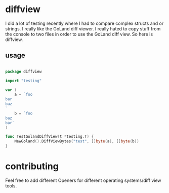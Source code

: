 # diffview

I did a lot of testing recently where I had to compare complex structs and or strings. I really like the GoLand diff viewer. I really hated to copy stuff from the console to two files in order to use the GoLand diff view. So here is diffview.

## usage

```go

package diffview

import "testing"

var (
	a = `foo
bar
baz
`
	b = `foo
baz
bar`
)

func TestGolandDiffView(t *testing.T) {
	NewGoland().DiffViewBytes("test", []byte(a), []byte(b))
}
```

# contributing

Feel free to add different Openers for different operating systems/diff view tools.
